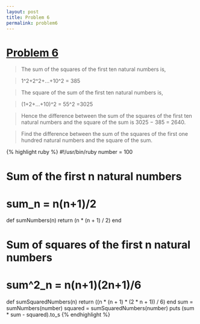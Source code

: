 ```yaml
---
layout: post
title: Problem 6
permalink: problem6
---
```

# [Problem 6](https://projecteuler.net/problem=6)

>The sum of the squares of the first ten natural numbers is,

> 1^2+2^2+...+10^2 = 385

>The square of the sum of the first ten natural numbers is,

> (1+2+...+10)^2 = 55^2 =3025

>Hence the difference between the sum of the squares of the first ten natural numbers and the square of the sum is 3025 − 385 = 2640.

>Find the difference between the sum of the squares of the first one hundred natural numbers and the square of the sum.


{% highlight ruby %}
#!/usr/bin/ruby
number = 100
# Sum of the first n natural numbers 
# sum_n = n(n+1)/2
def sumNumbers(n)
	return (n * (n + 1) / 2)
end
# Sum of squares of the first n natural numbers 
# sum^2_n = n(n+1)(2n+1)/6
def sumSquaredNumbers(n)
	return ((n * (n + 1) * (2 * n + 1)) / 6)
end
sum = sumNumbers(number)
squared = sumSquaredNumbers(number)
puts (sum * sum - squared).to_s
{% endhighlight %}
